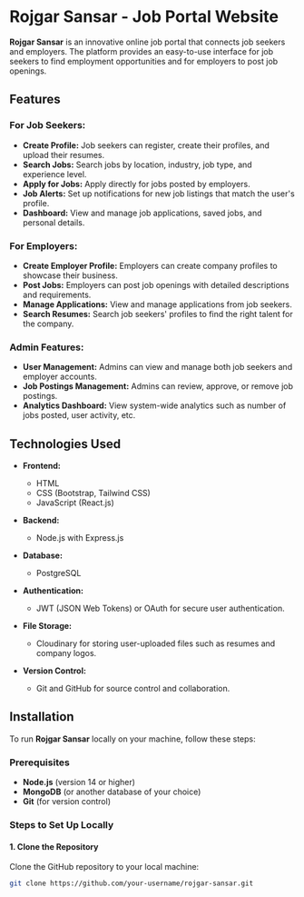 # Rojgar Sansar - Job Portal Website

**Rojgar Sansar** is an innovative online job portal that connects job seekers and employers. The platform provides an easy-to-use interface for job seekers to find employment opportunities and for employers to post job openings.

## Features

### For Job Seekers:
- **Create Profile:** Job seekers can register, create their profiles, and upload their resumes.
- **Search Jobs:** Search jobs by location, industry, job type, and experience level.
- **Apply for Jobs:** Apply directly for jobs posted by employers.
- **Job Alerts:** Set up notifications for new job listings that match the user's profile.
- **Dashboard:** View and manage job applications, saved jobs, and personal details.
  
### For Employers:
- **Create Employer Profile:** Employers can create company profiles to showcase their business.
- **Post Jobs:** Employers can post job openings with detailed descriptions and requirements.
- **Manage Applications:** View and manage applications from job seekers.
- **Search Resumes:** Search job seekers' profiles to find the right talent for the company.
  
### Admin Features:
- **User Management:** Admins can view and manage both job seekers and employer accounts.
- **Job Postings Management:** Admins can review, approve, or remove job postings.
- **Analytics Dashboard:** View system-wide analytics such as number of jobs posted, user activity, etc.

## Technologies Used

- **Frontend:**
  - HTML
  - CSS (Bootstrap, Tailwind CSS)
  - JavaScript (React.js)
  
- **Backend:**
  - Node.js with Express.js 
  
- **Database:**
  - PostgreSQL
  
- **Authentication:**
  - JWT (JSON Web Tokens) or OAuth for secure user authentication.
  
- **File Storage:**
  - Cloudinary for storing user-uploaded files such as resumes and company logos.
  
- **Version Control:**
  - Git and GitHub for source control and collaboration.
  
  
## Installation

To run **Rojgar Sansar** locally on your machine, follow these steps:

### Prerequisites

- **Node.js** (version 14 or higher)
- **MongoDB** (or another database of your choice)
- **Git** (for version control)

### Steps to Set Up Locally

#### 1. Clone the Repository

Clone the GitHub repository to your local machine:

```bash
git clone https://github.com/your-username/rojgar-sansar.git
